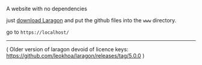 A website with no dependencies

just [download Laragon](https://laragon.org/download/) and put the github files into the `www` directory.

go to `https://localhost/`

---

( Older version of laragon devoid of licence keys: https://github.com/leokhoa/laragon/releases/tag/5.0.0 )